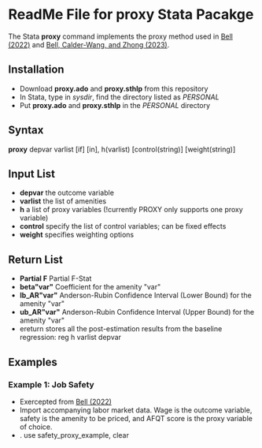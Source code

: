
# ReadMe File for proxy Stata Pacakge
The Stata **proxy** command implements the proxy method used in [Bell (2022)](https://papers.ssrn.com/sol3/papers.cfm?abstract_id=4173522) and [Bell, Calder-Wang, and Zhong (2023)](https://papers.ssrn.com/sol3/papers.cfm?abstract_id=4565093).

## Installation
- Download **proxy.ado** and **proxy.sthlp** from this repository
- In Stata, type in _sysdir_, find the directory listed as _PERSONAL_
- Put **proxy.ado** and **proxy.sthlp** in the _PERSONAL_ directory

## Syntax
 **proxy** depvar varlist [if] [in], h(varlist) [control(string)] [weight(string)]

## Input List
 - **depvar** the outcome variable 
 - **varlist** the list of amenities 
 - **h** a list of proxy variables (!currently PROXY only supports one proxy variable) 
 - **control** specify the list of control variables; can be fixed effects
 - **weight** specifies weighting options

## Return List
 - **Partial F** Partial F-Stat 
 - **beta"var"** Coefficient for the amenity "var" 
 - **lb_AR"var"** Anderson-Rubin Confidence Interval (Lower Bound) for the amenity "var" 
 - **ub_AR"var"** Anderson-Rubin Confidence Interval (Upper Bound) for the amenity "var" 
 - ereturn stores all the post-estimation results from the baseline regression: reg h varlist depvar

## Examples
### Example 1: Job Safety
- Exercepted from [Bell (2022)](https://papers.ssrn.com/sol3/papers.cfm?abstract_id=4173522)
- Import accompanying labor market data. Wage is the outcome variable, safety is the amenity to be priced, and AFQT score is the proxy variable of choice.
- . use safety_proxy_example, clear


